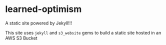 # learned-optimism
A static site powered by Jekyll!!!

This site uses `jekyll` and `s3_website` gems to build a static site hosted in an AWS S3 Bucket
